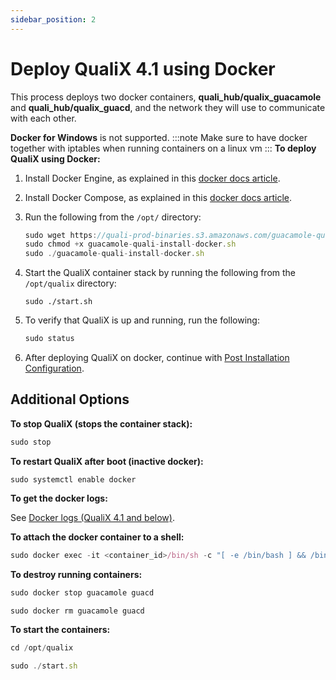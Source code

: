 ```yaml
---
sidebar_position: 2
---
```


# Deploy QualiX 4.1 using Docker

This process deploys two docker containers, **quali\_hub/qualix\_guacamole** and **quali\_hub/qualix\_guacd**, and the network they will use to communicate with each other.

**Docker for Windows** is not supported.
:::note
Make sure to have docker together with iptables when running containers on a linux vm
:::
**To deploy QualiX using Docker:**

1. Install Docker Engine, as explained in this [docker docs article](https://docs.docker.com/install/).
2. Install Docker Compose, as explained in this [docker docs article](https://docs.docker.com/compose/install/).
3. Run the following from the `/opt/` directory:
    
    ```javascript
    sudo wget https://quali-prod-binaries.s3.amazonaws.com/guacamole-quali-install-docker.sh
    sudo chmod +x guacamole-quali-install-docker.sh
    sudo ./guacamole-quali-install-docker.sh
    ```
    
4. Start the QualiX container stack by running the following from the `/opt/qualix` directory:
    
    `sudo ./start.sh`
    
5. To verify that QualiX is up and running, run the following:
    
    ```javascript
    sudo status
    ```
    
6. After deploying QualiX on docker, continue with [](https://help.quali.com/Online%20Help/0.0/work/QualiSystems/Documentation/CloudShell/9.3/CloudShell%20Help%20Center/Content/QualiX/Post-Instl-Cnfg.htm#_Post_installation_configuration)[Post Installation Configuration](https://help.quali.com/Online%20Help/0.0/Portal/Content/QualiX/Post-Instl-Cnfg.htm).

## Additional Options

**To stop QualiX (stops the container stack):**

```javascript
sudo stop
```

**To restart QualiX after boot (inactive docker):**

`sudo systemctl enable docker`

**To get the docker logs:**

See [Docker logs (QualiX 4.1 and below)](https://help.quali.com/Online%20Help/0.0/Portal/Content/Troubleshooting/Collecting-logs.htm#QualiX2).

**To attach the docker container to a shell:**

```javascript
sudo docker exec -it <container_id>/bin/sh -c "[ -e /bin/bash ] && /bin/bash || /bin/sh"
```

**To destroy running containers:**

```javascript
sudo docker stop guacamole guacd
```

```javascript
sudo docker rm guacamole guacd
```

**To start the containers:**

```javascript
cd /opt/qualix
```

```javascript
sudo ./start.sh
```
